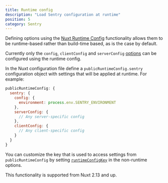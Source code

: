 ```yaml
---
title: Runtime config
description: "Load Sentry configuration at runtime"
position: 5
category: Sentry
---
```


Defining options using the [Nuxt Runtime Config](https://nuxtjs.org/docs/2.x/configuration-glossary/configuration-runtime-config/) functionality allows them to be runtime-based rather than build-time based, as is the case by default.

Currently only the `config`, `clientConfig` and `serverConfig` [options](/sentry/options) can be configured using the runtime config.

In the Nuxt configuration file define a `publicRuntimeConfig.sentry` configuration object with settings that will be applied at runtime. For example:

```js [nuxt.config.js]
publicRuntimeConfig: {
  sentry: {
    config: {
      environment: process.env.SENTRY_ENVIRONMENT
    },
    serverConfig: {
      // Any server-specific config
    },
    clientConfig: {
      // Any client-specific config
    }
  }
}
```

You can customize the key that is used to access settings from `publicRuntimeConfig` by setting [`runtimeConfigKey`](/sentry/options#runtimeconfigkey) in the non-runtime options.

This functionality is supported from Nuxt 2.13 and up.
